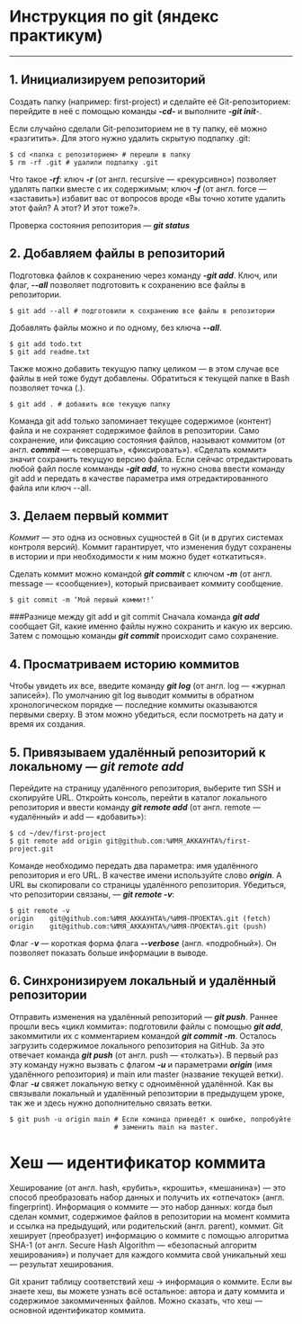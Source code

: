# Инструкция по git (яндекс практикум)
---
## 1. Инициализируем репозиторий

Cоздать папку (например: first-project) и сделайте её Git-репозиторием: 
перейдите в неё с помощью команды ***-cd-*** и выполните ***-git init***-.

Если случайно сделали Git-репозиторием не в ту папку, её можно «разгитить». 
Для этого нужно удалить скрытую подпапку .git:
~~~
$ cd <папка с репозиторием> # перешли в папку
$ rm -rf .git # удалили подпапку .git
~~~
Что такое ***-rf***:
ключ ***-r*** (от англ. recursive — «рекурсивно») позволяет удалять папки вместе с их содержимым;
ключ ***-f*** (от англ. force — «заставить») избавит вас от вопросов вроде «Вы точно хотите удалить этот файл? А этот? И этот тоже?».

Проверка состояния репозитория — ***git status***

## 2. Добавляем файлы в репозиторий

Подготовка файлов к сохранению через команду ***-git add***.
Ключ, или флаг, ***--all*** позволяет подготовить к сохранению все файлы в репозитории.
~~~
$ git add --all # подготовили к сохранению все файлы в репозитории
~~~
Добавлять файлы можно и по одному, без ключа ***--all***.
~~~
$ git add todo.txt
$ git add readme.txt
~~~
Также можно добавить текущую папку целиком — в этом случае все файлы в ней тоже будут добавлены. Обратиться к текущей папке в Bash позволяет точка (.).
~~~
$ git add . # добавить всю текущую папку
~~~
Команда git add только запоминает текущее содержимое (контент) файла и не сохраняет содержимое файлов в репозитории. Само сохранение, 
или фиксацию состояния файлов, называют коммитом (от англ. ***commit*** — «совершать», «фиксировать»). «Сделать коммит» значит сохранить 
текущую версию файла.
Если сейчас отредактировать любой файл после комманды ***-git add***, то нужно снова ввести команду git add и передать в качестве параметра имя отредактированного файла или ключ --all.

## 3. Делаем первый коммит

_Коммит_ — это одна из основных сущностей в Git (и в других системах контроля версий). Коммит гарантирует, что изменения будут сохранены в истории и при необходимости к ним можно будет «откатиться».

Сделать коммит можно командой ***git commit*** c ключом ***-m*** (от англ. message — «сообщение»), который присваивает коммиту сообщение.
~~~
$ git commit -m ‘Мой первый коммит!’ 
~~~

###Разнице между git add и git commit
Сначала команда ***git add*** сообщает Git, какие именно файлы нужно сохранить и какую их версию. Затем с помощью команды ***git commit*** происходит само сохранение.

## 4. Просматриваем историю коммитов

Чтобы увидеть их все, введите команду ***git log*** (от англ. log — «журнал записей»).
По умолчанию git log выводит коммиты в обратном хронологическом порядке — последние коммиты оказываются первыми сверху. В этом можно убедиться, если посмотреть на дату и время их создания.

## 5. Привязываем удалённый репозиторий к локальному ***— git remote add***

Перейдите на страницу удалённого репозитория, выберите тип SSH и скопируйте URL.
Откройть консоль, перейти в каталог локального репозитория и ввести команду ***git remote add*** (от англ. remote — «удалённый» и add — «добавить»):
~~~
$ cd ~/dev/first-project
$ git remote add origin git@github.com:%ИМЯ_АККАУНТА%/first-project.git
~~~
Команде необходимо передать два параметра: имя удалённого репозитория и его URL. В качестве имени используйте слово ***origin***. А URL вы скопировали со страницы удалённого репозитория.
Убедиться, что репозитории связаны, — ***git remote -v***:
~~~
$ git remote -v
origin    git@github.com:%ИМЯ_АККАУНТА%/%ИМЯ-ПРОЕКТА%.git (fetch)
origin    git@github.com:%ИМЯ_АККАУНТА%/%ИМЯ-ПРОЕКТА%.git (push) 
~~~
Флаг -***v*** — короткая форма флага ***--verbose*** (англ. «подробный»). Он позволяет показать больше информации в выводе.

## 6. Синхронизируем локальный и удалённый репозитории

Отправить изменения на удалённый репозиторий — ***git push***.
Раннее прошли весь «цикл коммита»: подготовили файлы с помощью ***git add***, закоммитили их с комментарием командой ***git commit -m***. Осталось загрузить содержимое локального репозитория на GitHub. 
За это отвечает команда ***git push*** (от англ. push — «толкать»).
В первый раз эту команду нужно вызвать с флагом ***-u*** и параметрами ***origin*** (имя удалённого репозитория) и main или master (название текущей ветки). Флаг ***-u*** свяжет локальную ветку с одноимённой удалённой. 
Как вы связывали локальный и удалённый репозитории в предыдущем уроке, так же и здесь нужно дополнительно связать ветки.
~~~
$ git push -u origin main # Если команда приведёт к ошибке, попробуйте 
                          # заменить main на master. 
~~~

# Хеш — идентификатор коммита

Хеширование (от англ. hash, «рубить», «крошить», «мешанина») — это способ преобразовать набор данных и получить их «отпечаток» (англ. fingerprint).
Информация о коммите — это набор данных: когда был сделан коммит, содержимое файлов в репозитории на момент коммита и ссылка на предыдущий, или родительский (англ. parent), коммит.
Git хеширует (преобразует) информацию о коммите с помощью алгоритма SHA-1 (от англ. Secure Hash Algorithm — «безопасный алгоритм хеширования») и получает для каждого коммита свой уникальный хеш — результат хеширования.

Git хранит таблицу соответствий хеш → информация о коммите. Если вы знаете хеш, вы можете узнать всё остальное: автора и дату коммита и содержимое закоммиченных файлов. Можно сказать, что хеш — основной идентификатор коммита.

